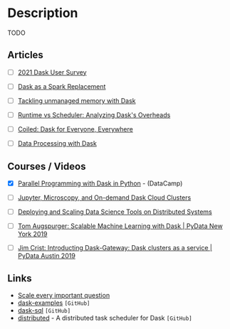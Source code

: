 # Description

TODO


## Articles

- [ ] [2021 Dask User Survey](https://blog.dask.org/2021/09/15/user-survey)
- [ ] [Dask as a Spark Replacement](https://coiled.io/blog/dask-as-a-spark-replacement/)
- [ ] [Tackling unmanaged memory with Dask](https://coiled.io/blog/tackling-unmanaged-memory-with-dask/)
- [ ] [Runtime vs Scheduler: Analyzing Dask's Overheads](https://arxiv.org/abs/2010.11105)
- [ ] [Coiled: Dask for Everyone, Everywhere](https://medium.com/coiled-hq/coiled-dask-for-everyone-everywhere-376f5de0eff4)
- [ ] [Data Processing with Dask](https://www.pluralsight.com/tech-blog/data-processing-with-dask/)


## Courses / Videos

- [x] [Parallel Programming with Dask in Python](https://learn.datacamp.com/courses/parallel-programming-with-dask-in-python) - (DataCamp)
- [ ] [Jupyter, Microscopy, and On-demand Dask Cloud Clusters](https://youtu.be/6YpuvJv6324)
- [ ] [Deploying and Scaling Data Science Tools on Distributed Systems](https://youtu.be/Db4Gk18bs50)
- [ ] [Tom Augspurger: Scalable Machine Learning with Dask | PyData New York 2019](https://youtu.be/we1m4-IsbL8)
- [ ] [Jim Crist: Introducting Dask-Gateway: Dask clusters as a service | PyData Austin 2019](https://youtu.be/Q8Wy0RB5UKQ)


## Links

- [Scale every important question](https://coiled.io/)
- [dask-examples](https://github.com/dask/dask-examples) `[GitHub]`
- [dask-sql](https://github.com/dask-contrib/dask-sql) `[GitHub]`
- [distributed](https://github.com/dask/distributed) - A distributed task scheduler for Dask `[GitHub]`
